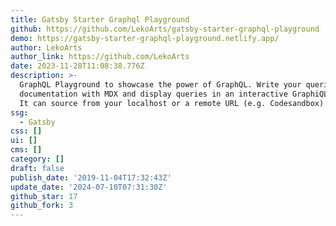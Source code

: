 ```yaml
---
title: Gatsby Starter Graphql Playground
github: https://github.com/LekoArts/gatsby-starter-graphql-playground
demo: https://gatsby-starter-graphql-playground.netlify.app/
author: LekoArts
author_link: https://github.com/LekoArts
date: 2023-11-28T11:08:38.776Z
description: >-
  GraphQL Playground to showcase the power of GraphQL. Write your queries and
  documentation with MDX and display queries in an interactive GraphiQL window.
  It can source from your localhost or a remote URL (e.g. Codesandbox).
ssg:
  - Gatsby
css: []
ui: []
cms: []
category: []
draft: false
publish_date: '2019-11-04T17:32:43Z'
update_date: '2024-07-10T07:31:30Z'
github_star: 17
github_fork: 3
---
```

